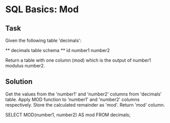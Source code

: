 # SQL Basics: Mod

## Task
Given the following table 'decimals':

** decimals table schema **
id
number1
number2

Return a table with one column (mod) which is the output of number1 modulus number2.


## Solution
Get the values from the 'number1' and 'number2' columns from 'decimals' table.
Apply MOD function to 'number1' and 'number2' columns respectively.
Store the calculated remainder as 'mod'.
Return 'mod' column.

SELECT MOD(number1, number2) AS mod
FROM decimals;
